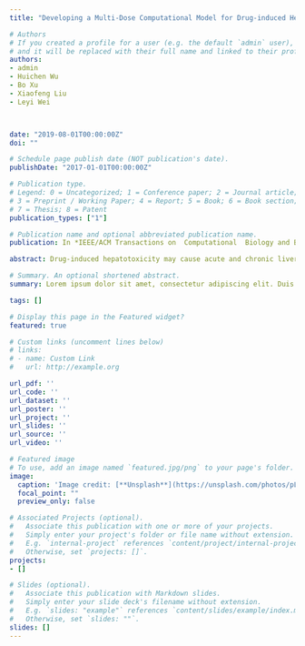 ```yaml
---
title: "Developing a Multi-Dose Computational Model for Drug-induced Hepatotoxicity Prediction based on Toxicogenomics Data"

# Authors
# If you created a profile for a user (e.g. the default `admin` user), write the username (folder name) here 
# and it will be replaced with their full name and linked to their profile.
authors:
- admin
- Huichen Wu
- Bo Xu
- Xiaofeng Liu
- Leyi Wei



date: "2019-08-01T00:00:00Z"
doi: ""

# Schedule page publish date (NOT publication's date).
publishDate: "2017-01-01T00:00:00Z"

# Publication type.
# Legend: 0 = Uncategorized; 1 = Conference paper; 2 = Journal article;
# 3 = Preprint / Working Paper; 4 = Report; 5 = Book; 6 = Book section;
# 7 = Thesis; 8 = Patent
publication_types: ["1"]

# Publication name and optional abbreviated publication name.
publication: In *IEEE/ACM Transactions on  Computational  Biology and Bioinformatics*

abstract: Drug-induced hepatotoxicity may cause acute and chronic liver disease, leading to great concern for patient safety. It is also one of the main reasons for drug withdrawal from the market. Toxicogenomics data has been widely used in hepatotoxicity prediction. In our study, we proposed a multi-dose computational model to predict the drug-induced hepatotoxicity based on gene expression and toxicity data. The dose/concentration information after drug treatment is fully utilized in our study based on the dose-response curve, thus a more informative representative of the dose-response relationship is considered. We also proposed a new feature selection method, named MEMO, which is also one important aspect of our multi-dose model in our study, to deal with the high-dimensional toxicogenomics data. We validated the proposed model using the TG-GATEs, which is a large database recording toxicogenomics data from multiple views. The experimental results show that the drug-induced hepatotoxicity can be predicted with high accuracy and efficiency using the proposed predictive model.

# Summary. An optional shortened abstract.
summary: Lorem ipsum dolor sit amet, consectetur adipiscing elit. Duis posuere tellus ac convallis placerat. Proin tincidunt magna sed ex sollicitudin condimentum.

tags: []

# Display this page in the Featured widget?
featured: true

# Custom links (uncomment lines below)
# links:
# - name: Custom Link
#   url: http://example.org

url_pdf: ''
url_code: ''
url_dataset: ''
url_poster: ''
url_project: ''
url_slides: ''
url_source: ''
url_video: ''

# Featured image
# To use, add an image named `featured.jpg/png` to your page's folder. 
image:
  caption: 'Image credit: [**Unsplash**](https://unsplash.com/photos/pLCdAaMFLTE)'
  focal_point: ""
  preview_only: false

# Associated Projects (optional).
#   Associate this publication with one or more of your projects.
#   Simply enter your project's folder or file name without extension.
#   E.g. `internal-project` references `content/project/internal-project/index.md`.
#   Otherwise, set `projects: []`.
projects:
- []

# Slides (optional).
#   Associate this publication with Markdown slides.
#   Simply enter your slide deck's filename without extension.
#   E.g. `slides: "example"` references `content/slides/example/index.md`.
#   Otherwise, set `slides: ""`.
slides: []
---
```


